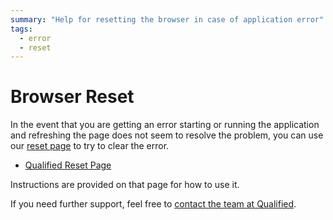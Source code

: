 ```yaml
---
summary: "Help for resetting the browser in case of application error"
tags:
  - error
  - reset
---
```


# Browser Reset

In the event that you are getting an error starting or running the application and refreshing the page does not seem to resolve the problem, you can use our [reset page](https://www.qualified.io/reset) to try to clear the error.

- [Qualified Reset Page](https://www.qualified.io/reset)

Instructions are provided on that page for how to use it.

If you need further support, feel free to [contact the team at Qualified](mailto:team@qualified.io?subject=Application%20Reset%20Issues).
